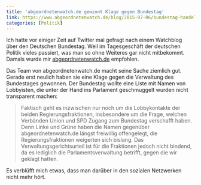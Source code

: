 ```yaml
---
title: 'abgeordnetenwatch.de gewinnt Klage gegen Bundestag'
link: https://www.abgeordnetenwatch.de/blog/2015-07-06/bundestag-handelte-rechtswidrig-die-begrundung-zum-hausausweis-urteil-ist-da
categories: [Politik]
---
```


Ich hatte vor einiger Zeit auf Twitter mal gefragt nach einem Watchblog über den Deutschen Bundestag. Weil im Tagesgeschäft der deutschen Politik vieles passiert, was man so ohne Weiteres gar nicht mitbekommt. Damals wurde mir [abgeordnetenwatch.de](https://www.abgeordnetenwatch.de/ueber-uns) empfohlen.

Das Team von abgeordnetenwatch.de macht seine Sache ziemlich gut. Gerade erst neulich haben sie eine Klage gegen die Verwaltung des Bundestages gewonnen. Der Bundestag wollte eine Liste mit Namen von Lobbyisten, die unter der Hand ins Parlament geschmuggelt wurden nicht transparent machen:

> Faktisch geht es inzwischen nur noch um die Lobbykontakte der beiden Regierungsfraktionen, insbesondere um die Frage, welchen Verbänden Union und SPD Zugang zum Bundestag verschafft haben. Denn Linke und Grüne haben die Namen gegenüber abgeordnetenwatch.de längst freiwillig offengelegt, die Regierungsfraktionen weigerten sich bislang. Das Verwaltungsgerichtsurteil ist für die Fraktionen jedoch nicht bindend, da es lediglich die Parlamentsverwaltung betrifft, gegen die wir geklagt hatten.

Es verblüfft mich etwas, dass man darüber in den sozialen Netzwerken nicht mehr hört.